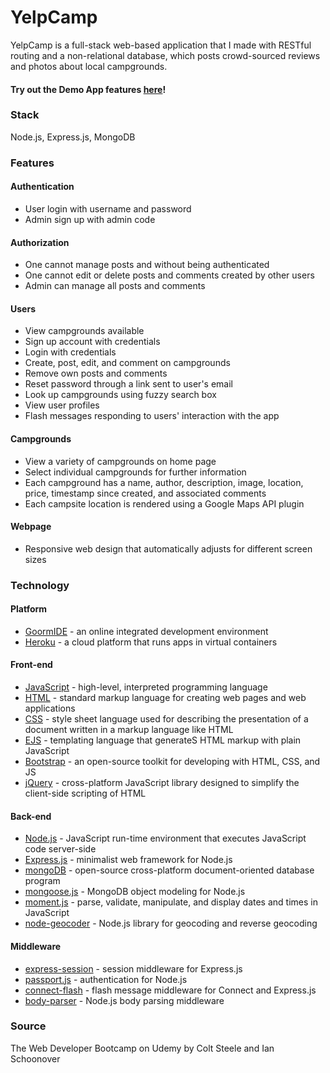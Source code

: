 # YelpCamp
YelpCamp is a full-stack web-based application that I made with RESTful routing and a non-relational database, which posts crowd-sourced reviews and photos about local campgrounds.

#### Try out the Demo App features [here](https://webdev-yelpcamp-sherry-xzhu.herokuapp.com/)!

### Stack
Node.js, Express.js, MongoDB

### Features

#### Authentication

- User login with username and password
- Admin sign up with admin code

#### Authorization

- One cannot manage posts and without being authenticated
- One cannot edit or delete posts and comments created by other users
- Admin can manage all posts and comments

#### Users
- View campgrounds available
- Sign up account with credentials
- Login with credentials
- Create, post, edit, and comment on campgrounds
- Remove own posts and comments
- Reset password through a link sent to user's email
- Look up campgrounds using fuzzy search box
- View user profiles
- Flash messages responding to users' interaction with the app

#### Campgrounds
- View a variety of campgrounds on home page
- Select individual campgrounds for further information
- Each campground has a name, author, description, image, location, price, timestamp since created, and associated comments
- Each campsite location is rendered using a Google Maps API plugin

#### Webpage
- Responsive web design that automatically adjusts for different screen sizes

### Technology

#### Platform

- [GoormIDE](https://ide.goorm.io/) - an online integrated development environment
- [Heroku](https://www.heroku.com/) - a cloud platform that runs apps in virtual containers

#### Front-end
- [JavaScript](https://www.javascript.com/) - high-level, interpreted programming language
- [HTML](https://en.wikipedia.org/wiki/HTML) - standard markup language for creating web pages and web applications
- [CSS](https://en.wikipedia.org/wiki/Cascading_Style_Sheets) - style sheet language used for describing the presentation of a document written in a markup language like HTML
- [EJS](https://ejs.co/) - templating language that generateS HTML markup with plain JavaScript
- [Bootstrap](https://getbootstrap.com/) - an open-source toolkit for developing with HTML, CSS, and JS
- [jQuery](https://jquery.com/) - cross-platform JavaScript library designed to simplify the client-side scripting of HTML

#### Back-end
- [Node.js](https://nodejs.org/en/) - JavaScript run-time environment that executes JavaScript code server-side
- [Express.js](https://expressjs.com/) - minimalist web framework for Node.js
- [mongoDB](https://www.mongodb.com/) - open-source cross-platform document-oriented database program
- [mongoose.js](https://mongoosejs.com/) - MongoDB object modeling for Node.js
- [moment.js](https://momentjs.com/) - parse, validate, manipulate, and display dates and times in JavaScript
- [node-geocoder](https://www.npmjs.com/package/node-geocoder) - Node.js library for geocoding and reverse geocoding

#### Middleware
- [express-session](https://www.npmjs.com/package/express-session) - session middleware for Express.js
- [passport.js](http://www.passportjs.org/) - authentication for Node.js
- [connect-flash](https://www.npmjs.com/package/connect-flash) - flash message middleware for Connect and Express.js
- [body-parser](https://www.npmjs.com/package/body-parser) - Node.js body parsing middleware

### Source
The Web Developer Bootcamp on Udemy by Colt Steele and Ian Schoonover